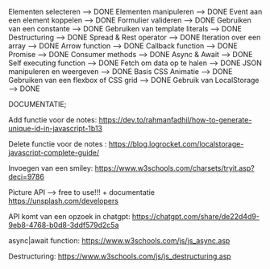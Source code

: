 Elementen selecteren --> DONE
Elementen manipuleren --> DONE
Event aan een element koppelen --> DONE
Formulier valideren --> DONE
Gebruiken van een constante --> DONE
Gebruiken van template literals --> DONE
Destructuring --> DONE
Spread & Rest operator --> DONE
Iteration over een array --> DONE
Arrow function --> DONE
Callback function --> DONE
Promise --> DONE
Consumer methods --> DONE
Async & Await --> DONE
Self executing function --> DONE
Fetch om data op te halen --> DONE
JSON manipuleren en weergeven --> DONE
Basis CSS Animatie --> DONE
Gebruiken van een flexbox of CSS grid --> DONE
Gebruik van LocalStorage --> DONE

DOCUMENTATIE;

Add functie voor de notes:
https://dev.to/rahmanfadhil/how-to-generate-unique-id-in-javascript-1b13 

Delete functie voor de notes :
https://blog.logrocket.com/localstorage-javascript-complete-guide/ 

Invoegen van een smiley:
https://www.w3schools.com/charsets/tryit.asp?deci=9786

Picture API --> free to use!!! + documentatie
https://unsplash.com/developers 

API komt van een opzoek in chatgpt:
https://chatgpt.com/share/de22d4d9-9eb8-4768-b0d8-3ddf579d2c5a

async|await function:
https://www.w3schools.com/js/js_async.asp

Destructuring:
https://www.w3schools.com/js/js_destructuring.asp

